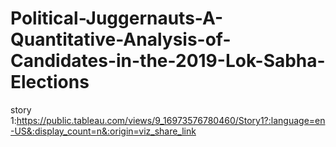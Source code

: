 # Political-Juggernauts-A-Quantitative-Analysis-of-Candidates-in-the-2019-Lok-Sabha-Elections

story 1:https://public.tableau.com/views/9_16973576780460/Story1?:language=en-US&:display_count=n&:origin=viz_share_link
